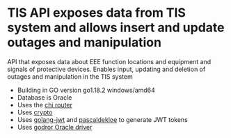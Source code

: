 # TIS API exposes data from TIS system and allows insert and update outages and manipulation

API that exposes data about EEE function locations and equipment and signals of protective devices. Enables input, updating and deletion of outages and manipulation in the TIS system

- Building in GO version go1.18.2 windows/amd64
- Database is Oracle 
- Uses the [chi router](https://github.com/go-chi/chi)
- Uses [crypto](https://golang.org/x/crypto) 
- Uses [golang-jwt](https://github.com/golang-jwt/jwt/v4) and [pascaldekloe](https://github.com/pascaldekloe/jwt) to generate JWT tokens
- Uses [godror Oracle driver](https://github.com/godror/godror)